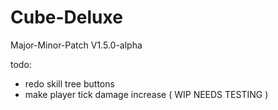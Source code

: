# Cube-Deluxe
Major-Minor-Patch
V1.5.0-alpha


todo:

- redo skill tree buttons
- make player tick damage increase ( WIP NEEDS TESTING )